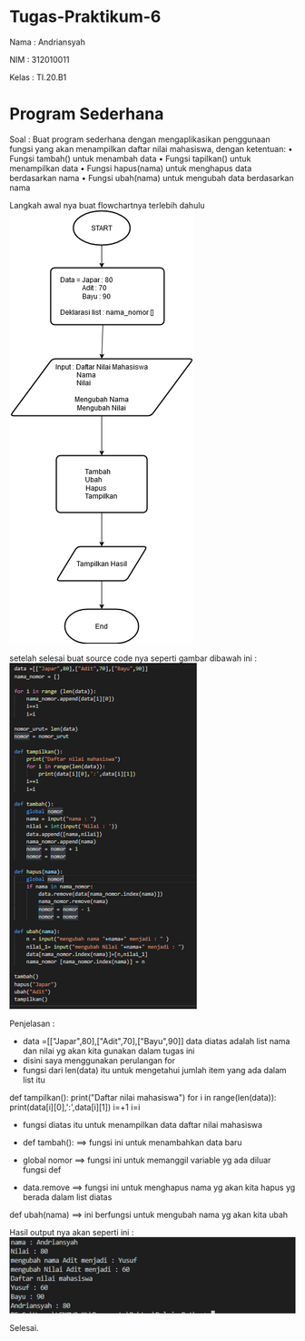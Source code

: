 # Tugas-Praktikum-6


Nama : Andriansyah

NIM  : 312010011

Kelas : TI.20.B1

# Program Sederhana
Soal :
Buat program sederhana dengan mengaplikasikan penggunaan fungsi
yang akan menampilkan daftar nilai mahasiswa, dengan ketentuan:
• Fungsi tambah() untuk menambah data
• Fungsi tapilkan() untuk menampilkan data
• Fungsi hapus(nama) untuk menghapus data berdasarkan nama
• Fungsi ubah(nama) untuk mengubah data berdasarkan nama


Langkah awal nya buat flowchartnya terlebih dahulu 
![image](Picture/FLowchart.png)

setelah selesai buat source code nya seperti gambar dibawah ini :
![image](Picture/ss1.png)

Penjelasan : 
- data =[["Japar",80],["Adit",70],["Bayu",90]]
    data diatas adalah list nama dan nilai yg akan kita gunakan dalam tugas ini 
- disini saya menggunakan perulangan for 
- fungsi dari len(data) itu untuk mengetahui jumlah item yang ada dalam list itu 

def tampilkan():
    print("Daftar nilai mahasiswa")
    for i in range(len(data)):
        print(data[i][0],':',data[i][1])
    i=+1
    i=i
    
- fungsi diatas itu untuk menampilkan data daftar nilai mahasiswa

- def tambah():    ==> fungsi ini untuk menambahkan data baru
- global nomor ==> fungsi ini untuk memanggil variable yg ada diluar fungsi def
- data.remove ==> fungsi ini untuk menghapus nama yg akan kita hapus yg berada dalam list diatas

def ubah(nama)  ==> ini berfungsi untuk mengubah nama yg akan kita ubah 


Hasil output nya akan seperti ini :
![image](Picture/ss2.png)


 Selesai.

                      
    
    








